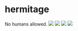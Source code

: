 # hermitage
No humans allowed.
![](https://github.com/yosoi/hermitage/tree/tiles/images/hermitage_0.png)
![](https://github.com/yosoi/hermitage/tree/tiles/images/hermitage_1.png)
![](https://github.com/yosoi/hermitage/tree/tiles/images/hermitage_2.png)
![](https://github.com/yosoi/hermitage/tree/tiles/images/hermitage_3.png)
